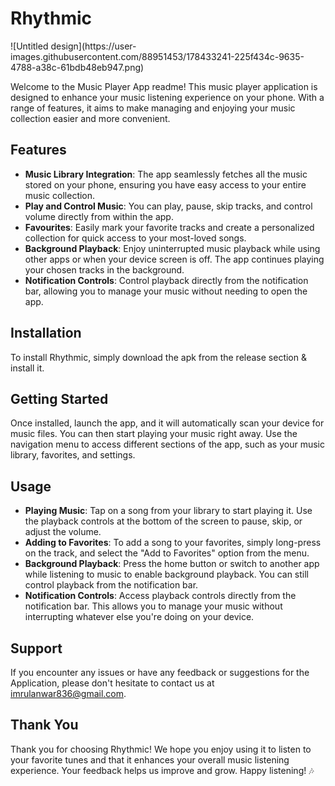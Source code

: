 <h1><strong>Rhythmic</strong></h1>
![Untitled design](https://user-images.githubusercontent.com/88951453/178433241-225f434c-9635-4788-a38c-61bdb48eb947.png)
<p>Welcome to the Music Player App readme! This music player application is designed to enhance your music listening experience on your phone. With a range of features, it aims to make managing and enjoying your music collection easier and more convenient.</p>

<h2><strong>Features</strong></h2>

<ul>
<li><strong>Music Library Integration</strong>: The app seamlessly fetches all the music stored on your phone, ensuring you have easy access to your entire music collection.</li>

<li><strong>Play and Control Music</strong>: You can play, pause, skip tracks, and control volume directly from within the app.</li>

<li><strong>Favourites</strong>: Easily mark your favorite tracks and create a personalized collection for quick access to your most-loved songs.</li>

<li><strong>Background Playback</strong>: Enjoy uninterrupted music playback while using other apps or when your device screen is off. The app continues playing your chosen tracks in the background.</li>

<li><strong>Notification Controls</strong>: Control playback directly from the notification bar, allowing you to manage your music without needing to open the app.</li>
</ul>

<h2><strong>Installation</strong></h2>

<p>To install Rhythmic, simply download the apk from the release section & install it. </p>

<h2><strong>Getting Started</strong></h2>

<p>Once installed, launch the app, and it will automatically scan your device for music files. You can then start playing your music right away. Use the navigation menu to access different sections of the app, such as your music library, favorites, and settings.</p>

<h2><strong>Usage</strong></h2>

<ul>
<li><strong>Playing Music</strong>: Tap on a song from your library to start playing it. Use the playback controls at the bottom of the screen to pause, skip, or adjust the volume.</li>

<li><strong>Adding to Favorites</strong>: To add a song to your favorites, simply long-press on the track, and select the "Add to Favorites" option from the menu.</li>

<li><strong>Background Playback</strong>: Press the home button or switch to another app while listening to music to enable background playback. You can still control playback from the notification bar.</li>

<li><strong>Notification Controls</strong>: Access playback controls directly from the notification bar. This allows you to manage your music without interrupting whatever else you're doing on your device.</li>
</ul>

<h2><strong>Support</strong></h2>

<p>If you encounter any issues or have any feedback or suggestions for the Application, please don't hesitate to contact us at <a href="mailto:imrulanwar836@gmail.com">imrulanwar836@gmail.com</a>.</p>

<h2><strong>Thank You</strong></h2>

<p>Thank you for choosing Rhythmic! We hope you enjoy using it to listen to your favorite tunes and that it enhances your overall music listening experience. Your feedback helps us improve and grow. Happy listening! 🎶</p>

